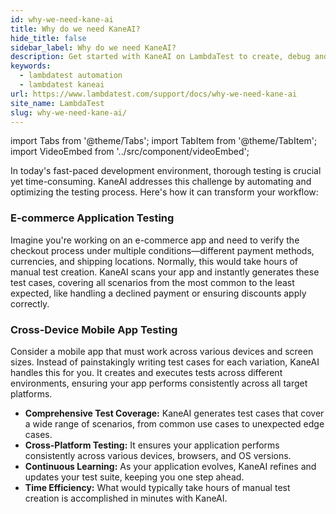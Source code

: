 ```yaml
---
id: why-we-need-kane-ai
title: Why do we need KaneAI?
hide_title: false
sidebar_label: Why do we need KaneAI?
description: Get started with KaneAI on LambdaTest to create, debug and evolve end to end tests using natural languages.
keywords:
  - lambdatest automation
  - lambdatest kaneai
url: https://www.lambdatest.com/support/docs/why-we-need-kane-ai
site_name: LambdaTest
slug: why-we-need-kane-ai/
---
```


import Tabs from '@theme/Tabs';
import TabItem from '@theme/TabItem';
import VideoEmbed from '../src/component/videoEmbed';

<script type="application/ld+json"
      dangerouslySetInnerHTML={{ __html: JSON.stringify({
       "@context": "https://schema.org",
        "@type": "BreadcrumbList",
        "itemListElement": [{
          "@type": "ListItem",
          "position": 1,
          "name": "Home",
          "item": "https://www.lambdatest.com"
        },{
          "@type": "ListItem",
          "position": 2,
          "name": "Support",
          "item": "https://www.lambdatest.com/support/docs/"
        },{
          "@type": "ListItem",
          "position": 3,
          "name": "Why do we need KaneAI",
          "item": "https://www.lambdatest.com/support/docs/why-we-need-kane-ai"
        }]
      })
    }}
></script>
In today's fast-paced development environment, thorough testing is crucial yet time-consuming. KaneAI addresses this challenge by automating and optimizing the testing process. Here's how it can transform your workflow:

### E-commerce Application Testing
Imagine you're working on an e-commerce app and need to verify the checkout process under multiple conditions—different payment methods, currencies, and shipping locations. Normally, this would take hours of manual test creation. KaneAI scans your app and instantly generates these test cases, covering all scenarios from the most common to the least expected, like handling a declined payment or ensuring discounts apply correctly.

### Cross-Device Mobile App Testing
Consider a mobile app that must work across various devices and screen sizes. Instead of painstakingly writing test cases for each variation, KaneAI handles this for you. It creates and executes tests across different environments, ensuring your app performs consistently across all target platforms.

- **Comprehensive Test Coverage:** KaneAI generates test cases that cover a wide range of scenarios, from common use cases to unexpected edge cases.
- **Cross-Platform Testing:** It ensures your application performs consistently across various devices, browsers, and OS versions.
- **Continuous Learning:** As your application evolves, KaneAI refines and updates your test suite, keeping you one step ahead.
- **Time Efficiency:** What would typically take hours of manual test creation is accomplished in minutes with KaneAI.

<!-- ## Key Features

- **Natural Language Test Creation:** Describe your test scenarios in plain English, and KaneAI will generate the appropriate test scripts.
- **Multi-Language Support:** KaneAI can generate test scripts in popular languages like Python, Java, and JavaScript.
- **Framework Integration:** Seamlessly integrates with common testing frameworks such as Selenium, Appium, and Jest.
- **CI/CD Pipeline Integration:** Easily incorporate KaneAI into your existing CI/CD workflows with integrations for Jenkins, GitLab CI, and GitHub Actions.
- **Intelligent Test Maintenance:** KaneAI automatically updates tests as your application changes, reducing maintenance overhead. -->

<!-- ## Real-World Scenarios -->

